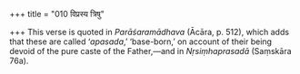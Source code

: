 +++
title = "010 विप्रस्य त्रिषु"

+++
This verse is quoted in *Parāśaramādhava* (Ācāra, p. 512), which adds
that these are called ‘*apasada*,’ ‘base-born,’ on account of their
being devoid of the pure caste of the Father,—and in *Nṛsiṃhaprasadā*
(Saṃskāra 76a).


